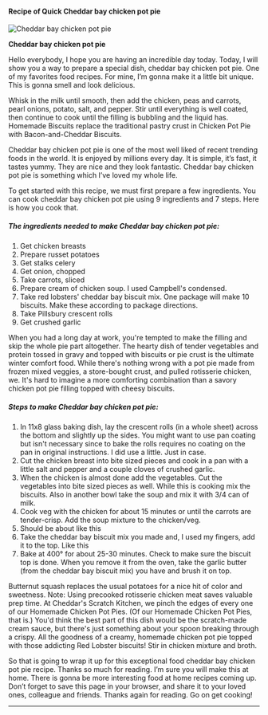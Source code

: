             

#### Recipe of Quick Cheddar bay chicken pot pie

![Cheddar bay chicken pot pie](https://img-global.cpcdn.com/recipes/4824121119604736/751x532cq70/cheddar-bay-chicken-pot-pie-recipe-main-photo.jpg)

**Cheddar bay chicken pot pie**

Hello everybody, I hope you are having an incredible day today. Today, I will show you a way to prepare a special dish, cheddar bay chicken pot pie. One of my favorites food recipes. For mine, I’m gonna make it a little bit unique. This is gonna smell and look delicious.

Whisk in the milk until smooth, then add the chicken, peas and carrots, pearl onions, potato, salt, and pepper. Stir until everything is well coated, then continue to cook until the filling is bubbling and the liquid has. Homemade Biscuits replace the traditional pastry crust in Chicken Pot Pie with Bacon-and-Cheddar Biscuits.

Cheddar bay chicken pot pie is one of the most well liked of recent trending foods in the world. It is enjoyed by millions every day. It is simple, it’s fast, it tastes yummy. They are nice and they look fantastic. Cheddar bay chicken pot pie is something which I’ve loved my whole life.

To get started with this recipe, we must first prepare a few ingredients. You can cook cheddar bay chicken pot pie using 9 ingredients and 7 steps. Here is how you cook that.

##### The ingredients needed to make Cheddar bay chicken pot pie:

1.  Get chicken breasts
2.  Prepare russet potatoes
3.  Get stalks celery
4.  Get onion, chopped
5.  Take carrots, sliced
6.  Prepare cream of chicken soup. I used Campbell's condensed.
7.  Take red lobsters' cheddar bay biscuit mix. One package will make 10 biscuits. Make these according to package directions.
8.  Take Pillsbury crescent rolls
9.  Get crushed garlic

When you had a long day at work, you're tempted to make the filling and skip the whole pie part altogether. The hearty dish of tender vegetables and protein tossed in gravy and topped with biscuits or pie crust is the ultimate winter comfort food. While there's nothing wrong with a pot pie made from frozen mixed veggies, a store-bought crust, and pulled rotisserie chicken, we. It's hard to imagine a more comforting combination than a savory chicken pot pie filling topped with cheesy biscuits.

##### Steps to make Cheddar bay chicken pot pie:

1.  In 11x8 glass baking dish, lay the crescent rolls (in a whole sheet) across the bottom and slightly up the sides. You might want to use pan coating but isn't necessary since to bake the rolls requires no coating on the pan in original instructions. I did use a little. Just in case.
2.  Cut the chicken breast into bite sized pieces and cook in a pan with a little salt and pepper and a couple cloves of crushed garlic.
3.  When the chicken is almost done add the vegetables. Cut the vegetables into bite sized pieces as well. While this is cooking mix the biscuits. Also in another bowl take the soup and mix it with 3/4 can of milk.
4.  Cook veg with the chicken for about 15 minutes or until the carrots are tender-crisp. Add the soup mixture to the chicken/veg.
5.  Should be about like this
6.  Take the cheddar bay biscuit mix you made and, I used my fingers, add it to the top. Like this
7.  Bake at 400° for about 25-30 minutes. Check to make sure the biscuit top is done. When you remove it from the oven, take the garlic butter (from the cheddar bay biscuit mix) you have and brush it on top.

Butternut squash replaces the usual potatoes for a nice hit of color and sweetness. Note: Using precooked rotisserie chicken meat saves valuable prep time. At Cheddar's Scratch Kitchen, we pinch the edges of every one of our Homemade Chicken Pot Pies. (Of our Homemade Chicken Pot Pies, that is.) You'd think the best part of this dish would be the scratch-made cream sauce, but there's just something about your spoon breaking through a crispy. All the goodness of a creamy, homemade chicken pot pie topped with those addicting Red Lobster biscuits! Stir in chicken mixture and broth.

So that is going to wrap it up for this exceptional food cheddar bay chicken pot pie recipe. Thanks so much for reading. I’m sure you will make this at home. There is gonna be more interesting food at home recipes coming up. Don’t forget to save this page in your browser, and share it to your loved ones, colleague and friends. Thanks again for reading. Go on get cooking!

* * *